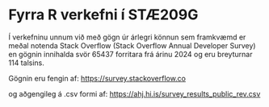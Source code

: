 # Fyrra R verkefni í STÆ209G

Í verkefninu unnum við með gögn úr árlegri könnun sem framkvæmd er meðal notenda Stack Overflow (Stack Overflow Annual Developer Survey) en gögnin innihalda svör 65437 forritara frá árinu 2024 og eru breyturnar 114 talsins.

Gögnin eru fengin af: https://survey.stackoverflow.co

og aðgengileg á .csv formi af: https://ahj.hi.is/survey_results_public_rev.csv
